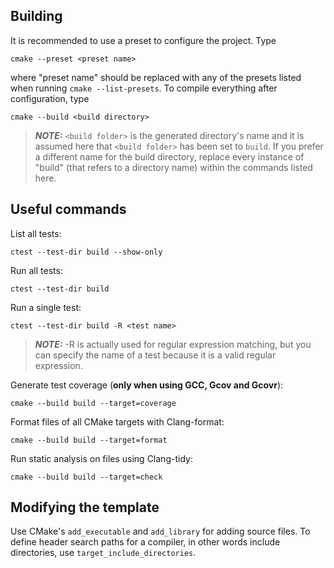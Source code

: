 
## Building
It is recommended to use a preset to configure the project. Type

    cmake --preset <preset name>

where "preset name" should be replaced with any of the presets listed when running `cmake --list-presets`. To compile everything after configuration, type

    cmake --build <build directory>

> **_NOTE:_** `<build folder>` is the generated directory's name and it is assumed here that `<build folder>` has been set to `build`. If you prefer a different name for the build directory, replace every instance of "build" (that refers to a directory name) within the commands listed here.    



## Useful commands
List all tests:

    ctest --test-dir build --show-only

Run all tests:

    ctest --test-dir build

Run a single test:

    ctest --test-dir build -R <test name>


> **_NOTE:_** -R is actually used for regular expression matching, but you can specify the name of a test because it is a valid regular expression.

Generate test coverage (__only when using GCC, Gcov and Gcovr__): 

    cmake --build build --target=coverage

Format files of all CMake targets with Clang-format:

    cmake --build build --target=format

Run static analysis on files using Clang-tidy:

    cmake --build build --target=check

## Modifying the template
Use CMake's `add_executable` and `add_library` for adding source files. To define header search paths for a compiler, in other words include directories, use `target_include_directories`. 
